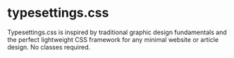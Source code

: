 # typesettings.css
Typesettings.css is inspired by traditional graphic design fundamentals and the perfect lightweight CSS framework for any minimal website or article design. No classes required.
